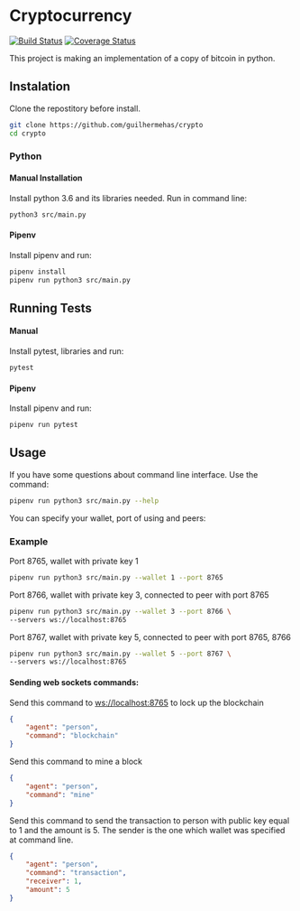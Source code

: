 Cryptocurrency
==
[![Build Status](https://travis-ci.org/guilhermehas/crypto.svg?branch=master)](https://travis-ci.org/guilhermehas/crypto)
[![Coverage Status](https://coveralls.io/repos/github/guilhermehas/crypto/badge.svg?branch=master)](https://coveralls.io/github/guilhermehas/crypto?branch=master)

This project is making an implementation of a copy of bitcoin in python.

## Instalation
Clone the repostitory before install.
```bash
git clone https://github.com/guilhermehas/crypto
cd crypto
```

### Python
#### Manual Installation
Install python 3.6 and its libraries needed. Run in command line:
```bash
python3 src/main.py
```

#### Pipenv
Install pipenv and run:
```bash
pipenv install
pipenv run python3 src/main.py
```

## Running Tests
#### Manual
Install pytest, libraries and run:
```bash
pytest
```

#### Pipenv
Install pipenv and run:
```bash
pipenv run pytest
```

## Usage
If you have some questions about command line interface. Use the command:
```bash
pipenv run python3 src/main.py --help
```
You can specify your wallet, port of using and peers:
### Example
Port 8765, wallet with private key 1
```bash
pipenv run python3 src/main.py --wallet 1 --port 8765 
```
Port 8766, wallet with private key 3, connected to peer with port 8765
```bash
pipenv run python3 src/main.py --wallet 3 --port 8766 \
--servers ws://localhost:8765
```
Port 8767, wallet with private key 5, connected to peer with port 8765, 8766
```bash
pipenv run python3 src/main.py --wallet 5 --port 8767 \
--servers ws://localhost:8765
```

#### Sending web sockets commands:
Send this command to [ws://localhost:8765]() to lock up the blockchain
```json
{
    "agent": "person",
    "command": "blockchain"
}
```
Send this command to mine a block
```json
{
    "agent": "person",
    "command": "mine"
}
```
Send this command to send the transaction to person with public key equal to 1 and the amount is 5. The sender is the one which wallet was specified at command line.
```json
{
	"agent": "person",
	"command": "transaction",
	"receiver": 1,
	"amount": 5
}
```